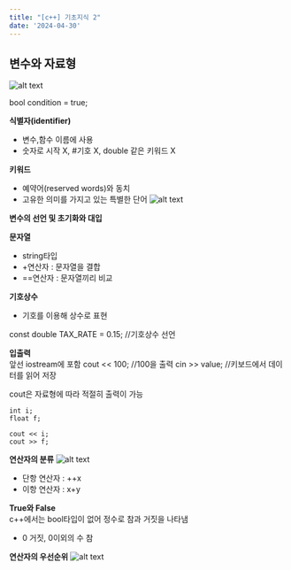 ```yaml
---
title: "[c++] 기초지식 2"
date: '2024-04-30'
---
```

## 변수와 자료형
![alt text](image-1.png)

bool condition = true;

__식별자(identifier)__
- 변수,함수 이름에 사용
- 숫자로 시작 X, #기호 X, double 같은 키워드 X

__키워드__
- 예약어(reserved words)와 동치
- 고유한 의미를 가지고 있는 특별한 단어
![alt text](image-2.png)

__변수의 선언 및 초기화와 대입__

__문자열__
- string타입
- +연산자 : 문자열을 결합
- ==연산자 : 문자열끼리 비교

__기호상수__
- 기호를 이용해 상수로 표현

const double TAX_RATE = 0.15; //기호상수 선언

__입출력__  
앞선 iostream에 포함
cout << 100; //100을 출력
cin >> value; //키보드에서 데이터를 읽어 저장

cout은 자료형에 따라 적절히 출력이 가능
```
int i;
float f;

cout << i;
cout >> f;
```

__연산자의 분류__
![alt text](image-3.png)

- 단항 연산자 : ++x
- 이항 연산자 : x+y

__True와 False__  
c++에서는 bool타입이 없어 정수로 참과 거짓을 나타냄
- 0 거짓, 0이외의 수 참

__연산자의 우선순위__
![alt text](image-4.png)